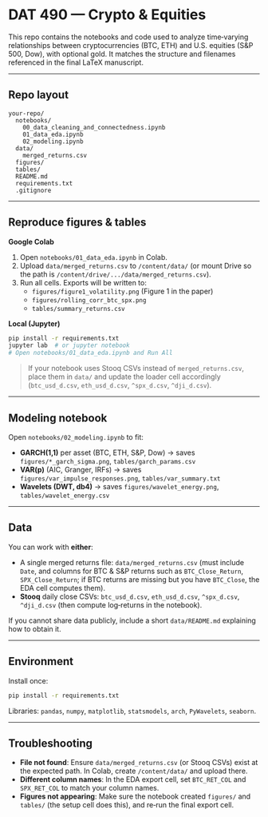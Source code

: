 # DAT 490 — Crypto & Equities

This repo contains the notebooks and code used to analyze time‑varying relationships between cryptocurrencies (BTC, ETH) and U.S. equities (S&P 500, Dow), with optional gold. It matches the structure and filenames referenced in the final LaTeX manuscript.

---

## Repo layout

```
your-repo/
  notebooks/
    00_data_cleaning_and_connectedness.ipynb
    01_data_eda.ipynb
    02_modeling.ipynb
  data/
    merged_returns.csv
  figures/
  tables/
  README.md
  requirements.txt
  .gitignore
```

---

## Reproduce figures & tables

**Google Colab**
1. Open `notebooks/01_data_eda.ipynb` in Colab.
2. Upload `data/merged_returns.csv` to `/content/data/` (or mount Drive so the path is `/content/drive/.../data/merged_returns.csv`).
3. Run all cells. Exports will be written to:
   - `figures/figure1_volatility.png` (Figure 1 in the paper)
   - `figures/rolling_corr_btc_spx.png`
   - `tables/summary_returns.csv`

**Local (Jupyter)**
```bash
pip install -r requirements.txt
jupyter lab  # or jupyter notebook
# Open notebooks/01_data_eda.ipynb and Run All
```

> If your notebook uses Stooq CSVs instead of `merged_returns.csv`, place them in `data/` and update the loader cell accordingly (`btc_usd_d.csv`, `eth_usd_d.csv`, `^spx_d.csv`, `^dji_d.csv`).

---

## Modeling notebook

Open `notebooks/02_modeling.ipynb` to fit:
- **GARCH(1,1)** per asset (BTC, ETH, S&P, Dow) → saves `figures/*_garch_sigma.png`, `tables/garch_params.csv`
- **VAR(p)** (AIC, Granger, IRFs) → saves `figures/var_impulse_responses.png`, `tables/var_summary.txt`
- **Wavelets (DWT, db4)** → saves `figures/wavelet_energy.png`, `tables/wavelet_energy.csv`

---

## Data

You can work with **either**:
- A single merged returns file: `data/merged_returns.csv` (must include `Date`, and columns for BTC & S&P returns such as `BTC_Close_Return`, `SPX_Close_Return`; if BTC returns are missing but you have `BTC_Close`, the EDA cell computes them).
- **Stooq** daily close CSVs: `btc_usd_d.csv`, `eth_usd_d.csv`, `^spx_d.csv`, `^dji_d.csv` (then compute log‑returns in the notebook).

If you cannot share data publicly, include a short `data/README.md` explaining how to obtain it.

---

## Environment

Install once:
```bash
pip install -r requirements.txt
```

Libraries: `pandas`, `numpy`, `matplotlib`, `statsmodels`, `arch`, `PyWavelets`, `seaborn`.

---

## Troubleshooting

- **File not found**: Ensure `data/merged_returns.csv` (or Stooq CSVs) exist at the expected path. In Colab, create `/content/data/` and upload there.
- **Different column names**: In the EDA export cell, set `BTC_RET_COL` and `SPX_RET_COL` to match your column names.
- **Figures not appearing**: Make sure the notebook created `figures/` and `tables/` (the setup cell does this), and re‑run the final export cell.
